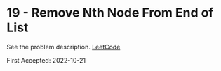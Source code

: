 # 19 - Remove Nth Node From End of List

See the problem description. [LeetCode][1]

First Accepted: 2022-10-21

[1]: <https://leetcode.com/problems/remove-nth-node-from-end-of-list/description> "Problem Webpage"
